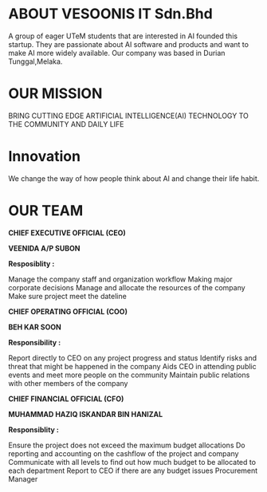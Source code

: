# ABOUT VESOONIS IT Sdn.Bhd
A group of eager UTeM students that are interested in AI founded this startup. They are passionate about AI software and products and want to make AI more widely available. Our company was based in Durian Tunggal,Melaka.

# OUR MISSION
BRING CUTTING EDGE ARTIFICIAL INTELLIGENCE(AI) TECHNOLOGY TO THE COMMUNITY AND DAILY LIFE

# Innovation
We change the way of how people think about AI and change their life habit.

# OUR TEAM
**CHIEF EXECUTIVE OFFICIAL (CEO)**



**VEENIDA A/P SUBON**

**Resposiblity :**

Manage the company staff and organization workflow
Making major corporate decisions
Manage and allocate the resources of the company
Make sure project meet the dateline

**CHIEF OPERATING OFFICIAL (COO)**



**BEH KAR SOON**

**Responsibility :**

Report directly to CEO on any project progress and status
Identify risks and threat that might be happened in the company
Aids CEO in attending public events and meet more people on the community
Maintain public relations with other members of the company


**CHIEF FINANCIAL OFFICIAL (CFO)**



**MUHAMMAD HAZIQ ISKANDAR BIN HANIZAL**

**Responsiblity :**

Ensure the project does not exceed the maximum budget allocations
Do reporting and accounting on the cashflow of the project and company
Communicate with all levels to find out how much budget to be allocated to each department
Report to CEO if there are any budget issues
Procurement Manager
